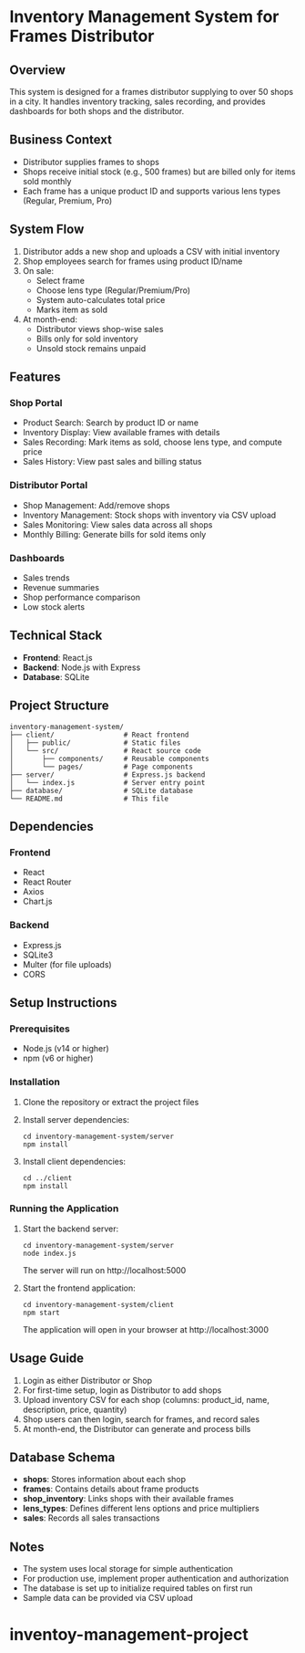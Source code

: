 # Inventory Management System for Frames Distributor

## Overview

This system is designed for a frames distributor supplying to over 50 shops in a city. It handles inventory tracking, sales recording, and provides dashboards for both shops and the distributor.

## Business Context

- Distributor supplies frames to shops
- Shops receive initial stock (e.g., 500 frames) but are billed only for items sold monthly
- Each frame has a unique product ID and supports various lens types (Regular, Premium, Pro)

## System Flow

1. Distributor adds a new shop and uploads a CSV with initial inventory
2. Shop employees search for frames using product ID/name
3. On sale:
   - Select frame
   - Choose lens type (Regular/Premium/Pro)
   - System auto-calculates total price
   - Marks item as sold
4. At month-end:
   - Distributor views shop-wise sales
   - Bills only for sold inventory
   - Unsold stock remains unpaid

## Features

### Shop Portal
- Product Search: Search by product ID or name
- Inventory Display: View available frames with details
- Sales Recording: Mark items as sold, choose lens type, and compute price
- Sales History: View past sales and billing status

### Distributor Portal
- Shop Management: Add/remove shops
- Inventory Management: Stock shops with inventory via CSV upload
- Sales Monitoring: View sales data across all shops
- Monthly Billing: Generate bills for sold items only

### Dashboards
- Sales trends
- Revenue summaries
- Shop performance comparison
- Low stock alerts

## Technical Stack

- **Frontend**: React.js
- **Backend**: Node.js with Express
- **Database**: SQLite

## Project Structure

```
inventory-management-system/
├── client/                 # React frontend
│   ├── public/             # Static files
│   └── src/                # React source code
│       ├── components/     # Reusable components
│       └── pages/          # Page components
├── server/                 # Express.js backend
│   └── index.js            # Server entry point
├── database/               # SQLite database
└── README.md               # This file
```

## Dependencies

### Frontend
- React
- React Router
- Axios
- Chart.js

### Backend
- Express.js
- SQLite3
- Multer (for file uploads)
- CORS

## Setup Instructions

### Prerequisites
- Node.js (v14 or higher)
- npm (v6 or higher)

### Installation

1. Clone the repository or extract the project files

2. Install server dependencies:
   ```
   cd inventory-management-system/server
   npm install
   ```

3. Install client dependencies:
   ```
   cd ../client
   npm install
   ```

### Running the Application

1. Start the backend server:
   ```
   cd inventory-management-system/server
   node index.js
   ```
   The server will run on http://localhost:5000

2. Start the frontend application:
   ```
   cd inventory-management-system/client
   npm start
   ```
   The application will open in your browser at http://localhost:3000

## Usage Guide

1. Login as either Distributor or Shop
2. For first-time setup, login as Distributor to add shops
3. Upload inventory CSV for each shop (columns: product_id, name, description, price, quantity)
4. Shop users can then login, search for frames, and record sales
5. At month-end, the Distributor can generate and process bills

## Database Schema

- **shops**: Stores information about each shop
- **frames**: Contains details about frame products
- **shop_inventory**: Links shops with their available frames
- **lens_types**: Defines different lens options and price multipliers
- **sales**: Records all sales transactions

## Notes

- The system uses local storage for simple authentication
- For production use, implement proper authentication and authorization
- The database is set up to initialize required tables on first run
- Sample data can be provided via CSV upload

# inventoy-management-project
